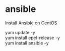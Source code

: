 # ansible
Install Ansible on CentOS

yum update -y <br>
yum install epel-release -y <br>
yum install ansible -y <br>

